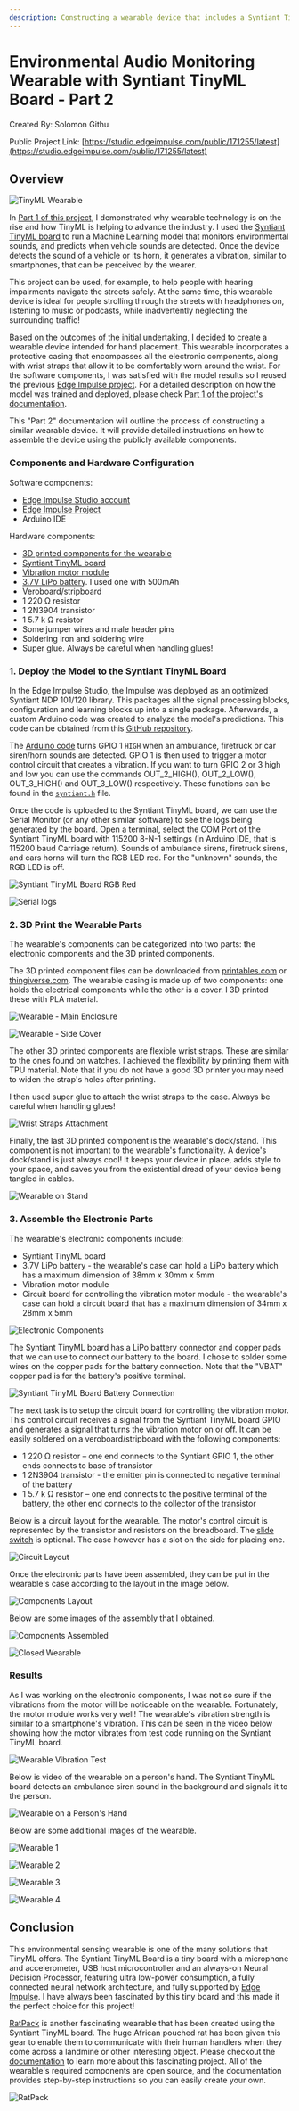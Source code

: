 ```yaml
---
description: Constructing a wearable device that includes a Syntiant TinyML board to alert the user with haptic feedback if emergency vehicles or car horns are detected.
---
```


# Environmental Audio Monitoring Wearable with Syntiant TinyML Board - Part 2

Created By:
Solomon Githu 

Public Project Link:
[https://studio.edgeimpulse.com/public/171255/latest](https://studio.edgeimpulse.com/public/171255/latest)

## Overview

![TinyML Wearable](.gitbook/assets/environmental-audio-monitoring-syntiant-tinyml-part-2/img1_cover_image.png)

In [Part 1 of this project](https://www.edgeimpulse.com/blog/now-hear-this), I demonstrated why wearable technology is on the rise and how TinyML is helping to advance the industry. I used the [Syntiant TinyML board](https://www.syntiant.com/tinyml) to run a Machine Learning model that monitors environmental sounds, and predicts when vehicle sounds are detected. Once the device detects the sound of a vehicle or its horn, it generates a vibration, similar to smartphones, that can be perceived by the wearer.

This project can be used, for example, to help people with hearing impairments navigate the streets safely. At the same time, this wearable device is ideal for people strolling through the streets with headphones on, listening to music or podcasts, while inadvertently neglecting the surrounding traffic!

Based on the outcomes of the initial undertaking, I decided to create a wearable device intended for hand placement. This wearable incorporates a protective casing that encompasses all the electronic components, along with wrist straps that allow it to be comfortably worn around the wrist. For the software components, I was satisfied with the model results so I reused the previous [Edge Impulse project](https://studio.edgeimpulse.com/public/171255/latest). For a detailed description on how the model was trained and deployed, please check [Part 1 of the project's documentation](https://docs.edgeimpulse.com/experts/prototype-and-concept-projects/environmental-audio-monitoring-syntiant-tinyml).

This "Part 2" documentation will outline the process of constructing a similar wearable device. It will provide detailed instructions on how to assemble the device using the publicly available components.

### Components and Hardware Configuration

Software components:
- [Edge Impulse Studio account](https://studio.edgeimpulse.com/)
- [Edge Impulse Project](https://studio.edgeimpulse.com/public/171255/latest)
- Arduino IDE

Hardware components:
- [3D printed components for the wearable](https://www.printables.com/model/511919-syntiant-tinyml-wearable)
- [Syntiant TinyML board](https://www.digikey.com/en/products/detail/syntiant-corp/SYNTIANT-TINYML/15293343?s=N4IgTCBcDaIM4E8B2AXAlgQ1SAugXyA)
- [Vibration motor module](https://www.amazon.com/ZYM119-Vibration-Switch-Vibrator-Circuit/dp/B09M84JF6B/ref=sr_1_5?crid=1JOJC8SZS6KR7&keywords=vibration+motor+module&qid=1683818656&sprefix=vibration+motor+module%27%2Caps%2C941&sr=8-5)
- [3.7V LiPo battery](https://www.adafruit.com/product/1578). I used one with 500mAh
- Veroboard/stripboard
- 1 220 Ω resistor
- 1 2N3904 transistor
- 1 5.7 k Ω resistor
- Some jumper wires and male header pins
- Soldering iron and soldering wire
- Super glue. Always be careful when handling glues!

### 1. Deploy the Model to the Syntiant TinyML Board

In the Edge Impulse Studio, the Impulse was deployed as an optimized Syntiant NDP 101/120 library. This packages all the signal processing blocks, configuration and learning blocks up into a single package. Afterwards, a custom Arduino code was created to analyze the model's predictions. This code can be obtained from this [GitHub repository](https://github.com/SolomonGithu/syntiant-tinyml-firmware-environment-hearing-aider). 

The [Arduino code](https://github.com/SolomonGithu/syntiant-tinyml-firmware-environment-hearing-aider/blob/main/syntiant-tinyml-firmware-environment-hearing-aider.ino) turns GPIO 1 `HIGH` when an ambulance, firetruck or car siren/horn sounds are detected. GPIO 1 is then used to trigger a motor control circuit that creates a vibration. If you want to turn GPIO 2 or 3 high and low you can use the commands OUT_2_HIGH(), OUT_2_LOW(), OUT_3_HIGH() and OUT_3_LOW() respectively. These functions can be found in the [`syntiant.h`](https://github.com/SolomonGithu/syntiant-tinyml-firmware-environment-hearing-aider/blob/main/src/syntiant.h) file.

Once the code is uploaded to the Syntiant TinyML board, we can use the Serial Monitor (or any other similar software) to see the logs being generated by the board. Open a terminal, select the COM Port of the Syntiant TinyML board with 115200 8-N-1 settings (in Arduino IDE, that is 115200 baud Carriage return). Sounds of ambulance sirens, firetruck sirens, and cars horns will turn the RGB LED red. For the "unknown" sounds, the RGB LED is off.

![Syntiant TinyML Board RGB Red](.gitbook/assets/environmental-audio-monitoring-syntiant-tinyml-part-2/img2_Syntiant_TinyML_Board_RGB_red.jpg)

![Serial logs](.gitbook/assets/environmental-audio-monitoring-syntiant-tinyml-part-2/img3_screenshot_Syntiant_TinyML_Serial_monitor.png)

### 2.  3D Print the Wearable Parts

The wearable's components can be categorized into two parts: the electronic components and the 3D printed components. 

The 3D printed component files can be downloaded from [printables.com](https://www.printables.com/model/511919-syntiant-tinyml-wearable) or [thingiverse.com](https://www.thingiverse.com/thing:6092871). The wearable casing is made up of two components: one holds the electrical components while the other is a cover. I 3D printed these with PLA material.

![Wearable - Main Enclosure](.gitbook/assets/environmental-audio-monitoring-syntiant-tinyml-part-2/img4_wearable_main_enclosure.png)

![Wearable - Side Cover](.gitbook/assets/environmental-audio-monitoring-syntiant-tinyml-part-2/img5_wearable_side_cover.png)

The other 3D printed components are flexible wrist straps. These are similar to the ones found on watches. I achieved the flexibility by printing them with TPU material. Note that if you do not have a good 3D printer you may need to widen the strap's holes after printing.

I then used super glue to attach the wrist straps to the case. Always be careful when handling glues!

![Wrist Straps Attachment](.gitbook/assets/environmental-audio-monitoring-syntiant-tinyml-part-2/img6_wrist_straps_attachment.png)

Finally, the last 3D printed component is the wearable's dock/stand. This component is not important to the wearable's functionality. A device's dock/stand is just always cool! It keeps your device in place, adds style to your space, and saves you from the existential dread of your device being tangled in cables.

![Wearable on Stand](.gitbook/assets/environmental-audio-monitoring-syntiant-tinyml-part-2/img8_wearable_on_stand.png)

### 3. Assemble the Electronic Parts

The wearable's electronic components include:
- Syntiant TinyML board
- 3.7V LiPo battery - the wearable's case can hold a LiPo battery which has a maximum dimension of 38mm x 30mm x 5mm
- Vibration motor module
- Circuit board for controlling the vibration motor module - the wearable's case can hold a circuit board that has a maximum dimension of 34mm x 28mm x 5mm

![Electronic Components](.gitbook/assets/environmental-audio-monitoring-syntiant-tinyml-part-2/img9_wearable_circuit_components.png)

The Syntiant TinyML board has a LiPo battery connector and copper pads that we can use to connect our battery to the board. I chose to solder some wires on the copper pads for the battery connection. Note that the "VBAT" copper pad is for the battery's positive terminal.

![Syntiant TinyML Board Battery Connection](.gitbook/assets/environmental-audio-monitoring-syntiant-tinyml-part-2/img10_Syntiant_TinyML_board_battery_connections.png)

The next task is to setup the circuit board for controlling the vibration motor. This control circuit receives a signal from the Syntiant TinyML board GPIO and generates a signal that turns the vibration motor on or off. It can be easily soldered on a veroboard/stripboard with the following components:

- 1 220 Ω resistor – one end connects to the Syntiant GPIO 1, the other ends connects to base of transistor
- 1 2N3904 transistor -  the emitter pin is connected to negative terminal of the battery
- 1 5.7 k Ω resistor – one end connects to the positive terminal of the battery, the other end connects to the collector of the transistor

Below is a circuit layout for the wearable. The motor's control circuit is represented by the transistor and resistors on the breadboard. The [slide switch](https://www.adafruit.com/product/805) is optional. The case however has a slot on the side for placing one.

![Circuit Layout](.gitbook/assets/environmental-audio-monitoring-syntiant-tinyml-part-2/img11_circuit_layout.png)

Once the electronic parts have been assembled, they can be put in the wearable's case according to the layout in the image below.

![Components Layout](.gitbook/assets/environmental-audio-monitoring-syntiant-tinyml-part-2/img12_components_layout.png)

Below are some images of the assembly that I obtained.

![Components Assembled](.gitbook/assets/environmental-audio-monitoring-syntiant-tinyml-part-2/img13_wearable_components_assembled.png)

![Closed Wearable](.gitbook/assets/environmental-audio-monitoring-syntiant-tinyml-part-2/img14_wearable_components_assembled_2.png)

### Results

As I was working on the electronic components, I was not so sure if the vibrations from the motor will be noticeable on the wearable. Fortunately, the motor module works very well! The wearable's vibration strength is similar to a smartphone's vibration. This can be seen in the video below showing how the motor vibrates from test code running on the Syntiant TinyML board.

![Wearable Vibration Test](.gitbook/assets/environmental-audio-monitoring-syntiant-tinyml-part-2/gif_wearable_vibration_test.gif)

Below is video of the wearable on a person's hand. The Syntiant TinyML board detects an ambulance siren sound in the background and signals it to the person.

![Wearable on a Person's Hand](.gitbook/assets/environmental-audio-monitoring-syntiant-tinyml-part-2/gif_wearable_responding_to_siren_sounds.gif)

Below are some additional images of the wearable.

![Wearable 1](.gitbook/assets/environmental-audio-monitoring-syntiant-tinyml-part-2/img15_wearable_picture_1.png)

![Wearable 2](.gitbook/assets/environmental-audio-monitoring-syntiant-tinyml-part-2/img16_wearable_picture_2.png)

![Wearable 3](.gitbook/assets/environmental-audio-monitoring-syntiant-tinyml-part-2/img17_wearable_picture_3.png)

![Wearable 4](.gitbook/assets/environmental-audio-monitoring-syntiant-tinyml-part-2/img18_wearable_picture_4.png)

## Conclusion

This environmental sensing wearable is one of the many solutions that TinyML offers. The Syntiant TinyML Board is a tiny board with a microphone and accelerometer, USB host microcontroller and an always-on Neural Decision Processor, featuring ultra low-power consumption, a fully connected neural network architecture, and fully supported by [Edge Impulse](https://edgeimpulse.com/). I have always been fascinated by this tiny board and this made it the perfect choice for this project!

[RatPack](https://www.instructables.com/RatPack-a-Wearable-Technology-Created-for-the-Gian/) is another fascinating wearable that has been created using the Syntiant TinyML board. The huge African pouched rat has been given this gear to enable them to communicate with their human handlers when they come across a landmine or other interesting object. Please checkout the [documentation](https://www.instructables.com/RatPack-a-Wearable-Technology-Created-for-the-Gian/) to learn more about this fascinating project. All of the wearable's required components are open source, and the documentation provides step-by-step instructions so you can easily create your own.

![RatPack](.gitbook/assets/environmental-audio-monitoring-syntiant-tinyml-part-2/img19_RatPack.jpg)

